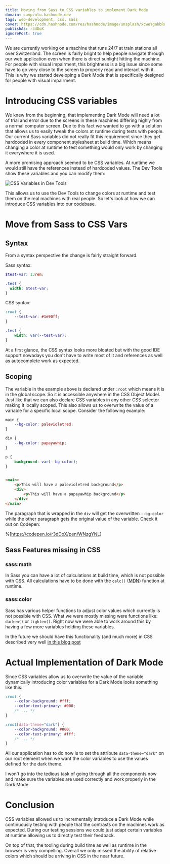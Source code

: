 ```yaml
---
title: Moving from Sass to CSS variables to implement Dark Mode
domain: campzulu.hashnode.dev
tags: web-development, css, sass
cover: https://cdn.hashnode.com/res/hashnode/image/unsplash/xcweYgakbRo/upload/v1660032971546/KNUGnflXq.jpeg?w=1600&h=840&fit=crop&crop=entropy&auto=compress,format&format=webp
publishAs: r3dDoX
ignorePost: true
---
```


We are currently working on a machine that runs 24/7 at train stations all over Switzerland. The
screen is fairly bright to help people navigate through our web application even when there is
direct sunlight hitting the machine. For people with visual impairment, this brightness is a big
issue since some have to go very close to the screen to properly read and interact with it. This is
why we started developing a Dark Mode that is specifically designed for people with visual
impairment.

# Introducing CSS variables

We knew from the beginning, that implementing Dark Mode will need a lot of trial and error due to
the screens in these machines differing highly from a normal computer screen. Due to this fact we
wanted to go with a solution that allows us to easily tweak the colors at runtime during tests with
people. Our current Sass variables did not really fit this requirement since they get hardcoded in
every component stylesheet at build time. Which means changing a color at runtime to test something
would only work by changing it everywhere it is used.

A more promising approach seemed to be CSS variables. At runtime we would still have the references
instead of hardcoded values. The Dev Tools show these variables and you can modify them:

![CSS Variables in Dev Tools](https://cdn.hashnode.com/res/hashnode/image/upload/v1660130533039/a3Y9ukL8u.png?auto=compress)

This allows us to use the Dev Tools to change colors at runtime and test them on the real machines
with real people. So let's look at how we can introduce CSS variables into our codebase.

# Move from Sass to CSS Vars

## Syntax

From a syntax perspective the change is fairly straight forward.

Sass syntax:

```scss
$test-var: 13rem;

.test {
  width: $test-var;
}
```

CSS syntax:

```css
:root {
    --test-var: #1e90ff;
}

.test {
    width: var(--test-var);
}
``` 

At a first glance, the CSS syntax looks more bloated but with the good IDE support nowadays you don't
have to write most of it and references as well as autocomplete work as expected.

## Scoping

The variable in the example above is declared under `:root` which means it is in the global scope.
So it is accessible anywhere in the CSS Object Model. Just like that we can also declare CSS
variables in any other CSS selector making it locally scoped.
This also allows us to overwrite the value of a variable for a specific local scope. Consider the
following example:

```css
main {
    --bg-color: palevioletred;
}

div {
    --bg-color: papayawhip;
}

p {
    background: var(--bg-color);
}
```

```html

<main>
    <p>This will have a palevioletred background</p>
    <div>
        <p>This will have a papayawhip background</p>
    </div>
</main>
```

The paragraph that is wrapped in the `div` will get the overwritten `--bg-color` while the other
paragraph gets the original value of the variable. Check it out on Codepen:

%[https://codepen.io/r3dDoX/pen/WNzgYNL]

## Sass Features missing in CSS

### sass:math

In Sass you can have a lot of calculations at build time, which is not possible with CSS. All
calculations have to be done with
the `calc()` ([MDN](https://developer.mozilla.org/en-US/docs/Web/CSS/calc)) function at runtime.

### sass:color

Sass has various helper functions to adjust color values which currently is not possible with CSS.
What we were mostly missing were functions like: `darken()` or `lighten()`. Right now we were able
to work around this by having a few more variables holding these variables.

In the future we should have this functionality (and much more) in CSS described very well [in this
blog post](https://blog.jim-nielsen.com/2021/css-relative-colors/)

# Actual Implementation of Dark Mode

Since CSS variables allow us to overwrite the value of the variable dynamically introducing color
variables for a Dark Mode looks something like this:

```css
:root {
    --color-background: #fff;
    --color-text-primary: #000;
    /* ... */
}

:root[data-theme="dark"] {
    --color-background: #000;
    --color-text-primary: #fff;
    /* ... */
}
```

All our application has to do now is to set the attribute `data-theme="dark"` on our root element when
we want the color variables to use the values defined for the dark theme.

I won't go into the tedious task of going through all the components now and make sure the variables
are used correctly and work properly in the Dark Mode.

# Conclusion

CSS variables allowed us to incrementally introduce a Dark Mode while continuously testing with
people that the contrasts on the machines work as expected. During our testing sessions we could
just adapt certain variables at runtime allowing us to directly test their feedback.

On top of that, the tooling during build time as well as runtime in the browser is very compelling.
Overall we only missed the ability of relative colors which should be arriving in CSS in the near
future.
